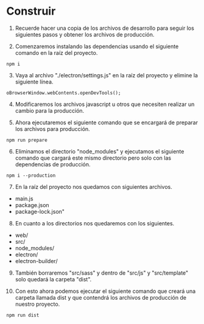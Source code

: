 # Construir #

1. Recuerde hacer una copia de los archivos de desarrollo para seguir los siguientes pasos y obtener los archivos de producción.

2. Comenzaremos instalando las dependencias usando el siguiente comando en la raíz del proyecto.

~~~
npm i
~~~

3. Vaya al archivo "./electron/settings.js" en la raíz del proyecto y elimine la siguiente línea.

~~~
oBrowserWindow.webContents.openDevTools();
~~~

4. Modificaremos los archivos javascript u otros que necesiten realizar un cambio para la producción.

5. Ahora ejecutaremos el siguiente comando que se encargará de preparar los archivos para producción.

~~~
npm run prepare
~~~

6. Eliminamos el directorio "node_modules" y ejecutamos el siguiente comando que cargará este mismo directorio pero solo con las dependencias de producción.

~~~
npm i --production
~~~

7. En la raíz del proyecto nos quedamos con siguientes archivos.

* main.js
* package.json
* package-lock.json"

8. En cuanto a los directorios nos quedaremos con los siguientes. 

* web/
* src/
* node_modules/
* electron/
* electron-builder/

9. También borraremos "src/sass" y dentro de "src/js" y "src/template" solo quedará la carpeta "dist".

10. Con esto ahora podemos ejecutar el siguiente comando que creará una carpeta llamada dist y que contendrá los archivos de producción de nuestro proyecto.

~~~
npm run dist
~~~